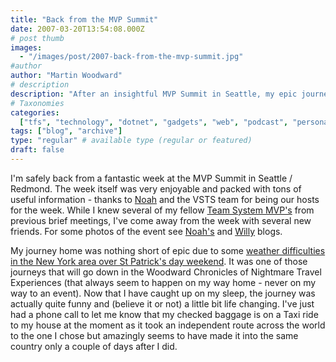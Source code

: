 ```yaml
---
title: "Back from the MVP Summit"
date: 2007-03-20T13:54:08.000Z
# post thumb
images:
  - "/images/post/2007-back-from-the-mvp-summit.jpg"
#author
author: "Martin Woodward"
# description
description: "After an insightful MVP Summit in Seattle, my epic journey home turned into a comical adventure involving lost baggage and unpredictable weather."
# Taxonomies
categories:
  ["tfs", "technology", "dotnet", "gadgets", "web", "podcast", "personal"]
tags: ["blog", "archive"]
type: "regular" # available type (regular or featured)
draft: false
---
```


I'm safely back from a fantastic week at the MVP Summit in Seattle / Redmond. The week itself was very enjoyable and packed with tons of useful information - thanks to [Noah](http://blogs.msdn.com/noahc/) and the VSTS team for being our hosts for the week. While I knew several of my fellow [Team System MVP's](https://mvp.support.microsoft.com/communities/mvp.aspx?product=1&competency=Visual+Developer+-+Team+System) from previous brief meetings, I've come away from the week with several new friends. For some photos of the event see [Noah's](http://blogs.msdn.com/noahc/archive/2007/03/14/team-system-mvps-on-campus.aspx) and [Willy](http://dotnet.org.za/willy/) blogs.

My journey home was nothing short of epic due to some [weather difficulties in the New York area over St Patrick's day weekend](http://www.cnn.com/2007/TRAVEL/03/17/stranded.flights.ap/index.html). It was one of those journeys that will go down in the Woodward Chronicles of Nightmare Travel Experiences (that always seem to happen on my way home - never on my way to an event). Now that I have caught up on my sleep, the journey was actually quite funny and (believe it or not) a little bit life changing. I've just had a phone call to let me know that my checked baggage is on a Taxi ride to my house at the moment as it took an independent route across the world to the one I chose but amazingly seems to have made it into the same country only a couple of days after I did.
